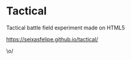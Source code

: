 # Tactical

Tactical battle field experiment made on HTML5

https://seixasfelipe.github.io/tactical/

\o/
